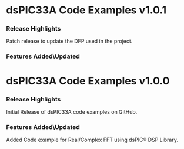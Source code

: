 # dsPIC33A Code Examples v1.0.1
### Release Highlights

Patch release to update the DFP used in the project.


### Features Added\Updated

# dsPIC33A Code Examples v1.0.0
### Release Highlights

Initial Release of dsPIC33A code examples on GitHub.


### Features Added\Updated
Added Code example for Real/Complex FFT using dsPIC® DSP Library.



